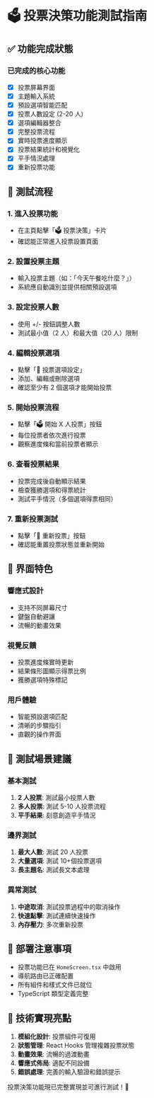 # 🗳️ 投票決策功能測試指南

## ✅ 功能完成狀態

### 已完成的核心功能

- [x] 投票屏幕界面
- [x] 主題輸入系統
- [x] 預設選項智能匹配
- [x] 投票人數設定 (2-20 人)
- [x] 選項編輯器整合
- [x] 完整投票流程
- [x] 實時投票進度顯示
- [x] 投票結果統計和視覺化
- [x] 平手情況處理
- [x] 重新投票功能

## 📱 測試流程

### 1. 進入投票功能

- 在主頁點擊「🗳️ 投票決策」卡片
- 確認能正常進入投票設置頁面

### 2. 設置投票主題

- 輸入投票主題（如：「今天午餐吃什麼？」）
- 系統應自動識別並提供相關預設選項

### 3. 設定投票人數

- 使用 +/- 按鈕調整人數
- 測試最小值（2 人）和最大值（20 人）限制

### 4. 編輯投票選項

- 點擊「📝 投票選項設定」
- 添加、編輯或刪除選項
- 確認至少有 2 個選項才能開始投票

### 5. 開始投票流程

- 點擊「🗳️ 開始 X 人投票」按鈕
- 每位投票者依次進行投票
- 觀察進度條和當前投票者顯示

### 6. 查看投票結果

- 投票完成後自動顯示結果
- 檢查獲勝選項和得票統計
- 測試平手情況（多個選項得票相同）

### 7. 重新投票測試

- 點擊「🔄 重新投票」按鈕
- 確認能重置投票狀態並重新開始

## 🎨 界面特色

### 響應式設計

- 支持不同屏幕尺寸
- 鍵盤自動避讓
- 流暢的動畫效果

### 視覺反饋

- 投票進度條實時更新
- 結果條形圖顯示得票比例
- 獲勝選項特殊標記

### 用戶體驗

- 智能預設選項匹配
- 清晰的步驟指引
- 直觀的操作界面

## 🧪 測試場景建議

### 基本測試

1. **2 人投票**: 測試最小投票人數
2. **多人投票**: 測試 5-10 人投票流程
3. **平手結果**: 刻意創造平手情況

### 邊界測試

1. **最大人數**: 測試 20 人投票
2. **大量選項**: 測試 10+個投票選項
3. **長主題名**: 測試長文本處理

### 異常測試

1. **中途取消**: 測試投票過程中的取消操作
2. **快速點擊**: 測試連續快速操作
3. **內存壓力**: 多次重新投票

## 🚀 部署注意事項

- 投票功能已在 `HomeScreen.tsx` 中啟用
- 導航路由已正確配置
- 所有組件和樣式文件已就位
- TypeScript 類型定義完整

## 📝 技術實現亮點

1. **模組化設計**: 投票組件可復用
2. **狀態管理**: React Hooks 管理複雜投票狀態
3. **動畫效果**: 流暢的過渡動畫
4. **響應式佈局**: 適配不同設備
5. **錯誤處理**: 完善的輸入驗證和錯誤提示

投票決策功能現已完整實現並可進行測試！🎉
